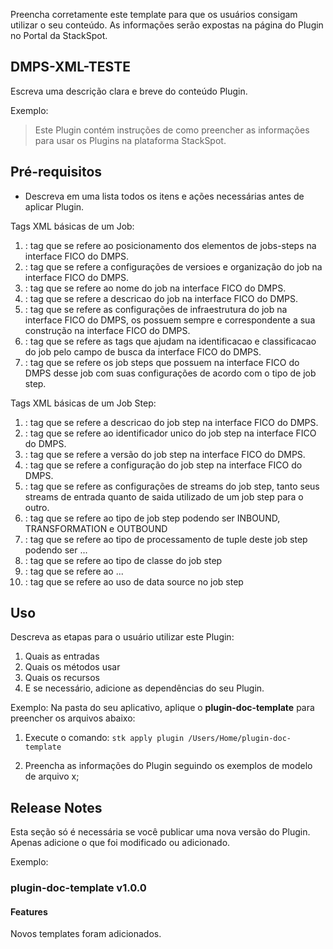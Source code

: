 Preencha corretamente este template para que os usuários consigam utilizar o seu conteúdo. As informações serão expostas na página do Plugin no Portal da StackSpot.

## DMPS-XML-TESTE

Escreva uma descrição clara e breve do conteúdo Plugin. 

Exemplo:
> Este Plugin contém instruções de como preencher as informações para usar os Plugins na plataforma StackSpot.

## Pré-requisitos

- Descreva em uma lista todos os itens e ações necessárias antes de aplicar Plugin.

Tags XML básicas de um Job:
1. <diagram-state>: tag que se refere ao posicionamento dos elementos de jobs-steps na interface FICO do DMPS.
2. <job-specification-version>: tag que se refere a configurações de versioes e organização do job na interface FICO do DMPS.
3. <name>: tag que se refere ao nome do job na interface FICO do DMPS.
4. <description>: tag que se refere a descricao do job na interface FICO do DMPS.
5. <job-params>: tag que se refere as configurações de infraestrutura do job na interface FICO do DMPS, os <parameters> possuem sempre <name> e <value> correspondente a sua construção na interface FICO do DMPS.
6. <tags>: tag que se refere as tags que ajudam na identificacao e classificacao do job pelo campo de busca da interface FICO do DMPS.
7. <job-steps>: tag que se refere os job steps que possuem na interface FICO do DMPS desse job com suas configurações de acordo com o tipo de job step.

Tags XML básicas de um Job Step:
1. <description>: tag que se refere a descricao do job step na interface FICO do DMPS.
2. <job-step-id>: tag que se refere ao identificador unico do job step na interface FICO do DMPS.
3. <job-step-version>: tag que se refere a versão do job step na interface FICO do DMPS.
4.  <configuration>: tag que se refere a configuração do job step na interface FICO do DMPS.
5. <job-step-links>: tag que se refere as configurações de streams do job step, tanto seus streams de entrada quanto de saida utilizado de um job step para o outro.
6. <step-type>: tag que se refere ao tipo de job step podendo ser INBOUND, TRANSFORMATION e OUTBOUND
7. <tuple-processing-type>: tag que se refere ao tipo de processamento de tuple deste job step podendo ser ...
8. <job-step-builder-class>: tag que se refere ao tipo de classe do job step
9. <schedulable>: tag que se refere ao ...
10. <requires-data-source>: tag que se refere ao uso de data source no job step

## Uso

Descreva as etapas para o usuário utilizar este Plugin:

1. Quais as entradas
2. Quais os métodos usar
3. Quais os recursos
4. E se necessário, adicione as dependências do seu Plugin.

Exemplo: 
Na pasta do seu aplicativo, aplique o **plugin-doc-template** para preencher os arquivos abaixo:

1. Execute o comando:
`
stk apply plugin /Users/Home/plugin-doc-template
`

2. Preencha as informações do Plugin seguindo os exemplos de modelo de arquivo x;

## Release Notes

Esta seção só é necessária se você publicar uma nova versão do Plugin. Apenas adicione o que foi modificado ou adicionado.

Exemplo:
### plugin-doc-template v1.0.0

#### Features
Novos templates foram adicionados.
